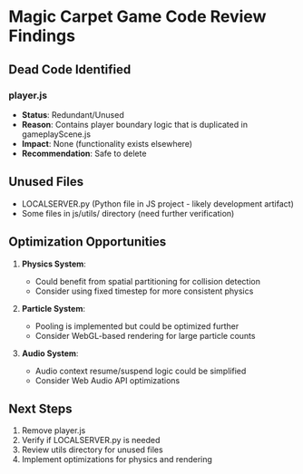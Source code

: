 # Magic Carpet Game Code Review Findings

## Dead Code Identified

### player.js
- **Status**: Redundant/Unused
- **Reason**: Contains player boundary logic that is duplicated in gameplayScene.js
- **Impact**: None (functionality exists elsewhere)
- **Recommendation**: Safe to delete

## Unused Files
- LOCALSERVER.py (Python file in JS project - likely development artifact)
- Some files in js/utils/ directory (need further verification)

## Optimization Opportunities
1. **Physics System**:
   - Could benefit from spatial partitioning for collision detection
   - Consider using fixed timestep for more consistent physics

2. **Particle System**:
   - Pooling is implemented but could be optimized further
   - Consider WebGL-based rendering for large particle counts

3. **Audio System**:
   - Audio context resume/suspend logic could be simplified
   - Consider Web Audio API optimizations

## Next Steps
1. Remove player.js
2. Verify if LOCALSERVER.py is needed
3. Review utils directory for unused files
4. Implement optimizations for physics and rendering